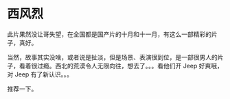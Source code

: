 # 西风烈

此片果然没让哥失望，在全国都是国产片的十月和十一月，有这么一部精彩的片子，真好。

当然，故事其实没啥，或者说是扯淡，但是场景、表演很到位，是一部很男人的片子，看着很过瘾。西北的荒漠令人无限向往，想去了。。。看他们开 Jeep 好爽哦，对 Jeep 有了新认识。。。

推荐一下。
